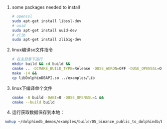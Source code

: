 1. some packages needed to install
   ```bash
   # openssl
   sudo apt-get install libssl-dev
   # uuid
   sudo apt-get install uuid-dev
   # zlib
   sudo apt-get install zlib1g-dev
   ```
2. linux编译so文件指令
    ```bash
    # 在主目录下运行
    mkdir build && cd build && 
    cmake .. -DCMAKE_BUILD_TYPE=Release -DUSE_AERON=OFF -DUSE_OPENSSL=ON && 
    make -j4 &&
    cp libDolphinDBAPI.so ../examples/lib
    ```
2. linux下编译单个文件
    ```bash
    cmake -B build -DABI=0 -DUSE_OPENSSL=1 &&
    cmake --build build
    ```
   
3. 运行获取数据保存到本地：
```bash
nohup ~/dolphindb_demos/examples/build/05_binance_public_to_dolphindb/binance_public_to_dolphindb dispatch_events_to_multiple_threads > ~/logs/binance_public_to_dolphindb.log 2>&1 &
```